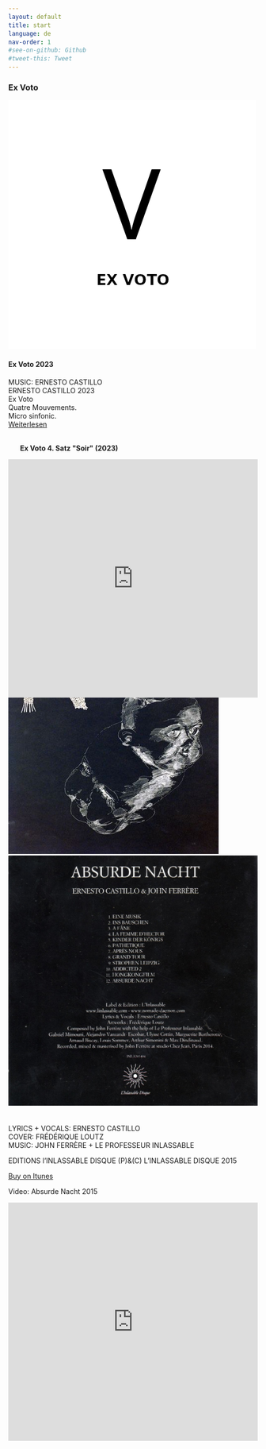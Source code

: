 ```yaml
---
layout: default
title: start
language: de
nav-order: 1
#see-on-github: Github
#tweet-this: Tweet
---
```

### Ex Voto  
<a href="/ex-voto" title="Ex Voto"><img src="/images/Ex-Voto.jpg" alt="Ex Voto cover" class="img-left"></a>
<br />
#### Ex Voto 2023  
MUSIC: ERNESTO CASTILLO  
ERNESTO CASTILLO 2023  
Ex Voto  
Quatre Mouvements.  
Micro sinfonic.  
[Weiterlesen](/ex-voto)  
<br style="clear:both" />
<ul><b>Ex Voto 4. Satz "Soir" (2023)</b> </ul> 

<div style="position: relative; padding-top: 56.25%;"><iframe title="Ex Voto" width="100%" height="480px" src="https://stream.litera.tools/videos/embed/bf4b9447-e0cc-4435-9920-5576a1328fe2?warningTitle=0&amp;peertubeLink=0" frameborder="0" allowfullscreen="" sandbox="allow-same-origin allow-scripts allow-popups" style="position: absolute; inset: 0px;"></iframe></div>
<br /><br />
### CD ABSURDE NACHT 2015
  

<a rel="lightbox" data-lightbox="example-1" href="/images/absurde-nacht-cover-web.jpg" title="absurde nacht cover"><img src="/images/absurde-nacht-cover-web.jpg" alt="absurde nacht cover" class="img-left2"></a>
<a rel="lightbox" data-lightbox="example-1" href="/images/absurde-nacht-cover-back-web.jpg" title="absurde nacht cover"><img src="/images/absurde-nacht-cover-back-web.jpg" alt="absurde nacht cover" class="img-right2"></a>  
<br style="clear:both" />
<br style="clear:both" />
LYRICS + VOCALS: ERNESTO CASTILLO  
COVER: FRÉDÉRIQUE LOUTZ  
MUSIC: JOHN FERRÈRE + LE PROFESSEUR INLASSABLE  
  
EDITIONS l’INLASSABLE DISQUE (P)&(C) L’INLASSABLE DISQUE 2015  
  
<a href="https://itunes.apple.com/de/album/absurde-nacht/id1081093062" target="_blank" rel="noopener noreferrer">Buy on Itunes</a>
 
Video: Absurde Nacht  2015
  
<iframe width="100%" height="480" src="https://www.youtube.com/embed/9AtioloFQyI?rel=0" frameborder="0" allowfullscreen></iframe>  
  


  
